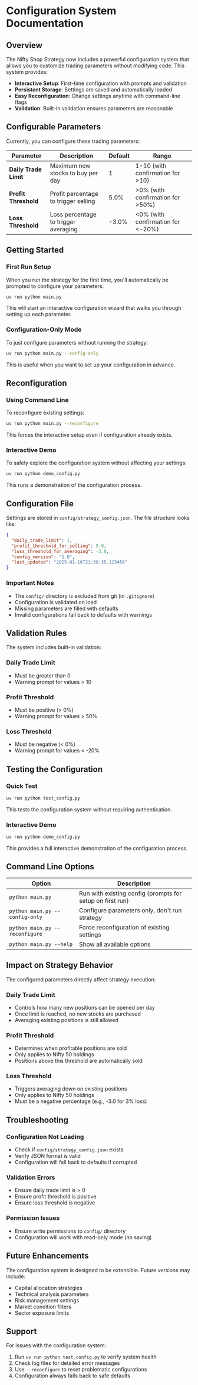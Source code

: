 # Configuration System Documentation

## Overview

The Nifty Shop Strategy now includes a powerful configuration system that allows you to customize trading parameters without modifying code. This system provides:

- **Interactive Setup**: First-time configuration with prompts and validation
- **Persistent Storage**: Settings are saved and automatically loaded
- **Easy Reconfiguration**: Change settings anytime with command-line flags
- **Validation**: Built-in validation ensures parameters are reasonable

## Configurable Parameters

Currently, you can configure these trading parameters:

| Parameter             | Description                          | Default | Range                             |
| --------------------- | ------------------------------------ | ------- | --------------------------------- |
| **Daily Trade Limit** | Maximum new stocks to buy per day    | 1       | 1-10 (with confirmation for >10)  |
| **Profit Threshold**  | Profit percentage to trigger selling | 5.0%    | >0% (with confirmation for >50%)  |
| **Loss Threshold**    | Loss percentage to trigger averaging | -3.0%   | <0% (with confirmation for <-20%) |

## Getting Started

### First Run Setup

When you run the strategy for the first time, you'll automatically be prompted to configure your parameters:

```bash
uv run python main.py
```

This will start an interactive configuration wizard that walks you through setting up each parameter.

### Configuration-Only Mode

To just configure parameters without running the strategy:

```bash
uv run python main.py --config-only
```

This is useful when you want to set up your configuration in advance.

## Reconfiguration

### Using Command Line

To reconfigure existing settings:

```bash
uv run python main.py --reconfigure
```

This forces the interactive setup even if configuration already exists.

### Interactive Demo

To safely explore the configuration system without affecting your settings:

```bash
uv run python demo_config.py
```

This runs a demonstration of the configuration process.

## Configuration File

Settings are stored in `config/strategy_config.json`. The file structure looks like:

```json
{
  "daily_trade_limit": 1,
  "profit_threshold_for_selling": 5.0,
  "loss_threshold_for_averaging": -3.0,
  "config_version": "1.0",
  "last_updated": "2025-01-16T21:38:35.123456"
}
```

### Important Notes

- The `config/` directory is excluded from git (in `.gitignore`)
- Configuration is validated on load
- Missing parameters are filled with defaults
- Invalid configurations fall back to defaults with warnings

## Validation Rules

The system includes built-in validation:

### Daily Trade Limit

- Must be greater than 0
- Warning prompt for values > 10

### Profit Threshold

- Must be positive (> 0%)
- Warning prompt for values > 50%

### Loss Threshold

- Must be negative (< 0%)
- Warning prompt for values < -20%

## Testing the Configuration

### Quick Test

```bash
uv run python test_config.py
```

This tests the configuration system without requiring authentication.

### Interactive Demo

```bash
uv run python demo_config.py
```

This provides a full interactive demonstration of the configuration process.

## Command Line Options

| Option                         | Description                                               |
| ------------------------------ | --------------------------------------------------------- |
| `python main.py`               | Run with existing config (prompts for setup on first run) |
| `python main.py --config-only` | Configure parameters only, don't run strategy             |
| `python main.py --reconfigure` | Force reconfiguration of existing settings                |
| `python main.py --help`        | Show all available options                                |

## Impact on Strategy Behavior

The configured parameters directly affect strategy execution:

### Daily Trade Limit

- Controls how many new positions can be opened per day
- Once limit is reached, no new stocks are purchased
- Averaging existing positions is still allowed

### Profit Threshold

- Determines when profitable positions are sold
- Only applies to Nifty 50 holdings
- Positions above this threshold are automatically sold

### Loss Threshold

- Triggers averaging down on existing positions
- Only applies to Nifty 50 holdings
- Must be a negative percentage (e.g., -3.0 for 3% loss)

## Troubleshooting

### Configuration Not Loading

- Check if `config/strategy_config.json` exists
- Verify JSON format is valid
- Configuration will fall back to defaults if corrupted

### Validation Errors

- Ensure daily trade limit is > 0
- Ensure profit threshold is positive
- Ensure loss threshold is negative

### Permission Issues

- Ensure write permissions to `config/` directory
- Configuration will work with read-only mode (no saving)

## Future Enhancements

The configuration system is designed to be extensible. Future versions may include:

- Capital allocation strategies
- Technical analysis parameters
- Risk management settings
- Market condition filters
- Sector exposure limits

## Support

For issues with the configuration system:

1. Run `uv run python test_config.py` to verify system health
2. Check log files for detailed error messages
3. Use `--reconfigure` to reset problematic configurations
4. Configuration always falls back to safe defaults
